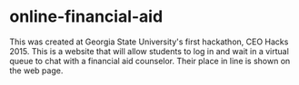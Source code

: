# online-financial-aid

This was created at Georgia State University's first hackathon, CEO Hacks 2015. This is a website that will allow students to log in and wait in a virtual queue to chat with a financial aid counselor. Their place in line is shown on the web page.
